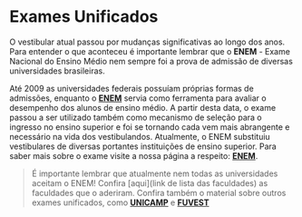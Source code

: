 Exames Unificados
=================

O vestibular atual passou por mudanças significativas ao longo dos anos. Para entender o que aconteceu é importante lembrar que o **ENEM** - Exame Nacional do Ensino Médio nem sempre foi a prova de admissão de diversas universidades brasileiras.

Até 2009 as universidades federais possuíam próprias formas de admissões, enquanto o [**ENEM**](http://enem.gov.br) servia como ferramenta para avaliar o desempenho dos alunos de ensino médio. A partir desta data, o exame passou a ser utilizado também como mecanismo de seleção para o ingresso no ensino superior e foi se tornando cada vem mais abrangente e necessário na vida dos vestibulandos. Atualmente, o ENEM substituiu vestibulares de diversas portantes instituições de ensino superior. Para saber mais sobre o exame visite a nossa página a respeito: [**ENEM**](http://www.qilabs.org/guias/vestibular/exames-unificados/enem).


>É importante lembrar que atualmente nem todas as universidades aceitam o ENEM!
Confira [aqui](link de lista das faculdades) as faculdades que o aderiram. Confira também o material sobre outros exames unificados, como [**UNICAMP**](http://www.qilabs.org/guias/vestibular/exames-unificados/unicamp) e [**FUVEST**](http://www.qilabs.org/guias/vestibular/exames-unificados/fuvest)
